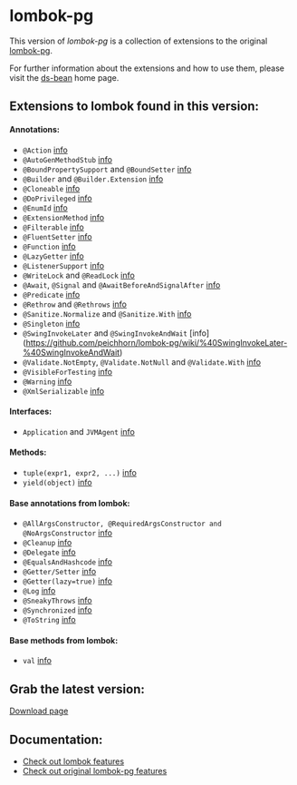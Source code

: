 # lombok-pg

This version of _lombok-pg_ is a collection of extensions to the original [lombok-pg](https://github.com/peichhorn/lombok-pg).

For further information about the extensions and how to use them, please visit the [ds-bean](https://github.com/Doctusoft/ds-bean) home page.


## Extensions to lombok found in this version:

#### Annotations:

- `@Action` [info](https://github.com/peichhorn/lombok-pg/wiki/%40Action)
- `@AutoGenMethodStub` [info](https://github.com/peichhorn/lombok-pg/wiki/%40AutoGenMethodStub)
- `@BoundPropertySupport` and `@BoundSetter` [info](https://github.com/peichhorn/lombok-pg/wiki/%40BoundPropertySupport-%40BoundSetter)
- `@Builder` and `@Builder.Extension` [info](https://github.com/peichhorn/lombok-pg/wiki/%40Builder-%40Builder.Extension)
- `@Cloneable` [info](https://github.com/redundent/lombok-pg-wiki/@Cloneable)
- `@DoPrivileged` [info](https://github.com/peichhorn/lombok-pg/wiki/%40DoPrivileged)
- `@EnumId` [info](https://github.com/peichhorn/lombok-pg/wiki/%40EnumId)
- `@ExtensionMethod` [info](https://github.com/peichhorn/lombok-pg/wiki/%40ExtensionMethod)
- `@Filterable` [info](https://github.com/redundent/lombok-pg/wiki/%40Filterable)
- `@FluentSetter` [info](https://github.com/peichhorn/lombok-pg/wiki/%40FluentSetter)
- `@Function` [info](https://github.com/peichhorn/lombok-pg/wiki/%40Function)
- `@LazyGetter` [info](https://github.com/peichhorn/lombok-pg/wiki/%40LazyGetter)
- `@ListenerSupport` [info](https://github.com/peichhorn/lombok-pg/wiki/%40ListenerSupport)
- `@WriteLock` and `@ReadLock` [info](https://github.com/peichhorn/lombok-pg/wiki/%40WriteLock-%40ReadLock)
- `@Await`, `@Signal` and `@AwaitBeforeAndSignalAfter` [info](https://github.com/peichhorn/lombok-pg/wiki/%40Await-%40Signal-%40SignalBeforeAwaitAfter)
- `@Predicate` [info](https://github.com/peichhorn/lombok-pg/wiki/%40Predicate)
- `@Rethrow` and `@Rethrows` [info](https://github.com/peichhorn/lombok-pg/wiki/%40Rethrow-%40Rethrows)
- `@Sanitize.Normalize` and `@Sanitize.With` [info](https://github.com/peichhorn/lombok-pg/wiki/%40Sanitize)
- `@Singleton` [info](https://github.com/peichhorn/lombok-pg/wiki/%40Singleton)
- `@SwingInvokeLater` and `@SwingInvokeAndWait` [info] (https://github.com/peichhorn/lombok-pg/wiki/%40SwingInvokeLater-%40SwingInvokeAndWait)
- `@Validate.NotEmpty`, `@Validate.NotNull` and `@Validate.With` [info](https://github.com/peichhorn/lombok-pg/wiki/%40Validate)
- `@VisibleForTesting` [info](https://github.com/peichhorn/lombok-pg/wiki/%40VisibleForTesting)
- `@Warning` [info](https://github.com/peichhorn/lombok-pg/wiki/%40Warning)
- `@XmlSerializable` [info](https://github.com/redundent/lombok-pg/wiki/%40XmlSerializable)

#### Interfaces:

- `Application` and `JVMAgent` [info](https://github.com/peichhorn/lombok-pg/wiki/Application-JVMAgent)

#### Methods:

- `tuple(expr1, expr2, ...)` [info](https://github.com/peichhorn/lombok-pg/wiki/Tupel)
- `yield(object)` [info](https://github.com/peichhorn/lombok-pg/wiki/Yield)


#### Base annotations from lombok:

- `@AllArgsConstructor, @RequiredArgsConstructor and @NoArgsConstructor` [info](http://projectlombok.org/features/Constructor.html)
- `@Cleanup` [info](http://projectlombok.org/features/Cleanup.html)
- `@Delegate` [info](http://projectlombok.org/features/Delegate.html)
- `@EqualsAndHashcode` [info](http://projectlombok.org/features/EqualsAndHashCode.html)
- `@Getter/Setter` [info](http://projectlombok.org/features/GetterSetter.html)
- `@Getter(lazy=true)` [info](http://projectlombok.org/features/GetterLazy.html)
- `@Log` [info](http://projectlombok.org/features/Log.html)
- `@SneakyThrows` [info](http://projectlombok.org/features/SneakyThrows.html)
- `@Synchronized` [info](http://projectlombok.org/features/Synchronized.html)
- `@ToString` [info](http://projectlombok.org/features/ToString.html)


#### Base methods from lombok:

- `val` [info](http://projectlombok.org/features/val.html)

## Grab the latest version:

[Download page](https://github.com/peichhorn/lombok-pg/wiki/Grab-the-latest-version)

## Documentation:
- [Check out lombok features](http://projectlombok.org/features/)
- [Check out original lombok-pg features](https://github.com/peichhorn/lombok-pg)
